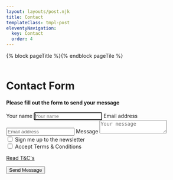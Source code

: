 ```yaml
---
layout: layouts/post.njk
title: Contact
templateClass: tmpl-post
eleventyNavigation:
  key: Contact
  order: 4
---
```


{% block pageTitle %}{% endblock pageTile %}
<br>
<br>

<main class="text-center">
    <form class="form-signin" name="contact" method="POST" data-netlify="true">
    <h1 class="h1 mb-3 font-weight-normal">Contact Form</h1>
      <h4 class="h4 mb-3 font-weight-normal">Please fill out the form to send your message</h4>
      <label for="inputName" class="sr-only">Your name</label>
      <input name="name" type="text" id="inputName" class="form-control top-contact-form-input" placeholder="Your name" required autofocus>
      <label for="inputEmail" class="sr-only">Email address</label>
      <input name="email" type="email" id="inputEmail" class="form-control middle-contact-form-input" placeholder="Email address" required autofocus>
      <label for="message" class="sr-only">Message</label>
      <textarea type="textarea" name="message" id="message" class="form-control bottom-contact-form-input" placeholder="Your message" required></textarea>
      <div class="checkbox mb-3">
        <label>
          <input type="checkbox" name="newsletter" id="newsletter" value="signUp"> Sign me up to the newsletter
        </label>
      </div>
      <div class="checkbox mb-3">
        <label>
          <input type="checkbox" name="accept-terms-and-conditions" id="accept-terms-and-conditions" value="accepted T&Cs" required> Accept Terms & Conditions
        </label>
        <a href="/t&c" target="_blank" ><p>Read T&C's</p></a>
      </div>
      <button class="btn btn-lg btn-primary btn-block" type="submit">Send Message</button>
    </form>
  </main>
